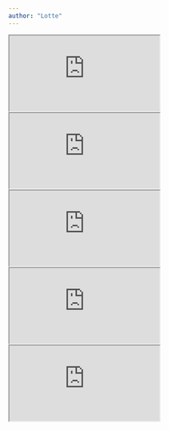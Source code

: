 ```yaml
---
author: "Lotte"
---
```


<iframe class="image" src="https://drive.google.com/file/d/1U_aNCuouohkGX3nvCdmnhbOX6obTCsPc/preview"></iframe> 

<iframe class="image" src="https://drive.google.com/file/d/1In5rtPQq8GAInHGJSz7Bn8qraVd0tqkN/preview"></iframe>

<iframe class="image" src="https://drive.google.com/file/d/1cFvoxyDcgsgr9gJqoSqi6sJoJDVUyyTt/preview"></iframe>

<iframe class="image" src="https://drive.google.com/file/d/1gDUybLB_9230vn5sdpzHHhuFv6CZt-45/preview"></iframe>

<iframe class="image" src="https://drive.google.com/file/d/1cGSXwbct-qiPh5jCuzTmMtS8Zta33wUx/preview"></iframe>